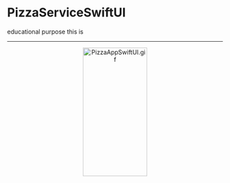 # PizzaServiceSwiftUI
educational purpose this is
___
<p align="center">
  <img src="https://s8.gifyu.com/images/PizzaAppSwiftUI.gif" width="150" height="300" alt="PizzaAppSwiftUI.gif" />
</p>

